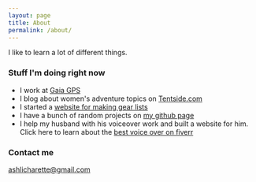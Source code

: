```yaml
---
layout: page
title: About
permalink: /about/
---
```


I like to learn a lot of different things.

### Stuff I'm doing right now

* I work at [Gaia GPS](https://www.gaiagps.com/company)
* I blog about women's adventure topics on [Tentside.com](http://www.tentside.com/about/)
* I started a [website for making gear lists](https://ashlibaldwin.pythonanywhere.com/)
* I have a bunch of random projects on [my github page](https://github.com/ashlibaldwin/)
* I help my husband with his voiceover work and built a website for him. Click here to learn about the [best voice over on fiverr](http://baldwinvoice.com/)

### Contact me

[ashlicharette@gmail.com](mailto:ashlicharette@gmail.com)